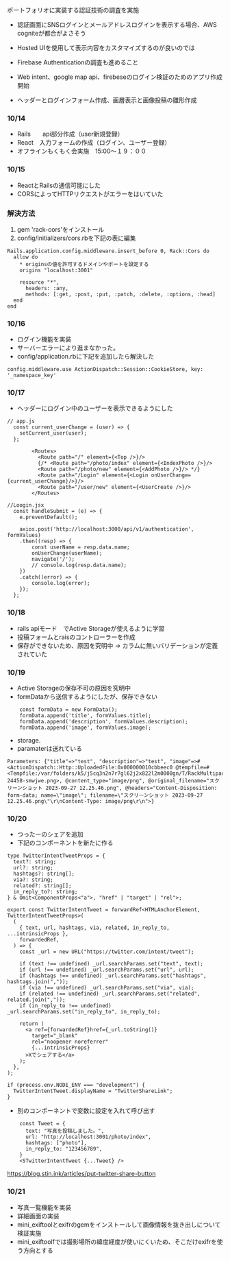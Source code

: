 ポートフォリオに実装する認証技術の調査を実施
- 認証画面にSNSログインとメールアドレスログインを表示する場合、AWS cogniteが都合がよさそう
- Hosted UIを使用して表示内容をカスタマイズするのが良いのでは
- Firebase Authenticationの調査も進めること

- Web intent、google map api、firebeseのログイン検証のためのアプリ作成開始
- ヘッダーとログインフォーム作成、画層表示と画像投稿の雛形作成

### 10/14
- Rails　　api部分作成（user新規登録）
- React　入力フォームの作成（ログイン、ユーザー登録）
- オフラインもくもく会実施　15:00〜１９：００

### 10/15
- ReactとRailsの通信可能にした
- CORSによってHTTPリクエストがエラーをはいていた
### 解決方法
1. gem 'rack-cors'をインストール
2. config/initializers/cors.rbを下記の表に編集
```
Rails.application.config.middleware.insert_before 0, Rack::Cors do
  allow do
    * originsの値を許可するドメインやポートを設定する
    origins "localhost:3001"

    resource "*",
      headers: :any,
      methods: [:get, :post, :put, :patch, :delete, :options, :head]
  end
end
 ```

### 10/16
- ログイン機能を実装
- サーバーエラーにより進まなかった。
- config/application.rbに下記を追加したら解決した
```
config.middleware.use ActionDispatch::Session::CookieStore, key: '_namespace_key'
```

### 10/17
- ヘッダーにログイン中のユーザーを表示できるようにした
```
// app.js
  const current_userChange = (user) => {
    setCurrent_user(user);
  };

        <Routes>
          <Route path="/" element={<Top />}/>
          {/* <Route path="/photo/index" element={<IndexPhoto />}/>
          <Route path="/photo/new" element={<AddPhoto />}/> */}
          <Route path="/Login" element={<Login onUserChange={current_userChange}/>}/>
          <Route path="/user/new" element={<UserCreate />}/>
        </Routes>
```
```
//Loogin.jsx
  const handleSubmit = (e) => {
    e.preventDefault();

    axios.post('http://localhost:3000/api/v1/authentication', formValues)
    .then((resp) => {
        const userName = resp.data.name;
        onUserChange(userName);
        navigate('/');
        // console.log(resp.data.name);
    })
    .catch((error) => {
        console.log(error);
    });
  };
```

### 10/18
- rails apiモード　でActive Storageが使えるように学習
- 投稿フォームとraisのコントローラーを作成
- 保存ができないため、原因を究明中 -> カラムに無いバリデーションが定義されていた

### 10/19
- Active Storageの保存不可の原因を究明中
- formDataから送信するようにしたが、保存できない
```
    const formData = new FormData();
    formData.append('title', formValues.title);
    formData.append('description', formValues.description);
    formData.append('image', formValues.image);
```
- storage.
- paramaterは送れている
```
Parameters: {"title"=>"test", "description"=>"test", "image"=>#<ActionDispatch::Http::UploadedFile:0x000000010cbbeec0 @tempfile=#<Tempfile:/var/folders/k5/j5cq3n2n7r7gl62j2x822l2m0000gn/T/RackMultipart20231020-24458-smwjwe.png>, @content_type="image/png", @original_filename="スクリーンショット 2023-09-27 12.25.46.png", @headers="Content-Disposition: form-data; name=\"image\"; filename=\"スクリーンショット 2023-09-27 12.25.46.png\"\r\nContent-Type: image/png\r\n">}
```

### 10/20
- つったーのシェアを追加
- 下記のコンポーネントを新たに作る
```
type TwitterIntentTweetProps = {
  text?: string;
  url?: string;
  hashtags?: string[];
  via?: string;
  related?: string[];
  in_reply_to?: string;
} & Omit<ComponentProps<"a">, "href" | "target" | "rel">;

export const TwitterIntentTweet = forwardRef<HTMLAnchorElement, TwitterIntentTweetProps>(
  (
    { text, url, hashtags, via, related, in_reply_to, ...intrinsicProps },
    forwardedRef,
  ) => {
    const _url = new URL("https://twitter.com/intent/tweet");

    if (text !== undefined) _url.searchParams.set("text", text);
    if (url !== undefined) _url.searchParams.set("url", url);
    if (hashtags !== undefined) _url.searchParams.set("hashtags", hashtags.join(","));
    if (via !== undefined) _url.searchParams.set("via", via);
    if (related !== undefined) _url.searchParams.set("related", related.join(","));
    if (in_reply_to !== undefined) _url.searchParams.set("in_reply_to", in_reply_to);

    return (
      <a ref={forwardedRef}href={_url.toString()}
        target="_blank"
        rel="noopener noreferrer"
        {...intrinsicProps}
      >Xでシェアする</a>
    );
  },
);

if (process.env.NODE_ENV === "development") {
  TwitterIntentTweet.displayName = "TwitterShareLink";
}
```
- 別のコンポーネントで変数に設定を入れて呼び出す
```
    const Tweet = {
      text: "写真を投稿しました。",
      url: "http://localhost:3001/photo/index",
      hashtags: ["photo"],
      in_reply_to: "123456789",
    }
    <STwitterIntentTweet {...Tweet} />
```
https://blog.stin.ink/articles/put-twitter-share-button

### 10/21
- 写真一覧機能を実装
- 詳細画面の実装
- mini_exiftoolとexifrのgemをインストールして画像情報を抜き出しについて検証実施
- mini_exiftoolfでは撮影場所の緯度経度が使いにくいため、そこだけexifrを使う方向とする
